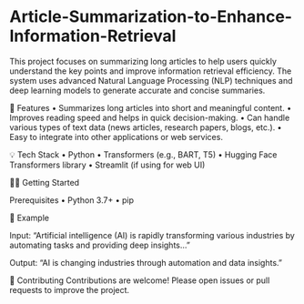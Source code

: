 # Article-Summarization-to-Enhance-Information-Retrieval

This project focuses on summarizing long articles to help users quickly understand the key points and improve information retrieval efficiency. The system uses advanced Natural Language Processing (NLP) techniques and deep learning models to generate accurate and concise summaries.

🚀 Features
	•	Summarizes long articles into short and meaningful content.
	•	Improves reading speed and helps in quick decision-making.
	•	Can handle various types of text data (news articles, research papers, blogs, etc.).
	•	Easy to integrate into other applications or web services.

💡 Tech Stack
	•	Python
	•	Transformers (e.g., BART, T5)
	•	Hugging Face Transformers library
	•	Streamlit (if using for web UI)

🏃‍♂️ Getting Started

Prerequisites
	•	Python 3.7+
	•	pip

📝 Example

Input:
“Artificial intelligence (AI) is rapidly transforming various industries by automating tasks and providing deep insights…”

Output:
“AI is changing industries through automation and data insights.”

🤝 Contributing
Contributions are welcome! Please open issues or pull requests to improve the project.
